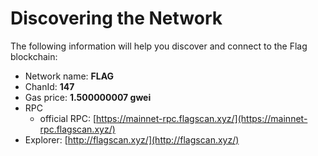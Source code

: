 # Discovering the Network



The following information will help you discover and connect to the Flag blockchain:  &#x20;

* Network name: **FLAG**
* ChanId: **147**
* Gas price: **1.500000007 gwei**
* RPC
  * official RPC: [https://mainnet-rpc.flagscan.xyz/](https://mainnet-rpc.flagscan.xyz/)
* Explorer: [http://flagscan.xyz/](http://flagscan.xyz/)
